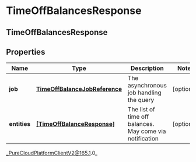 # TimeOffBalancesResponse

## TimeOffBalancesResponse

## Properties

|Name | Type | Description | Notes|
|------------ | ------------- | ------------- | -------------|
| **job** | [**TimeOffBalanceJobReference**](TimeOffBalanceJobReference) | The asynchronous job handling the query | [optional] |
| **entities** | [**[TimeOffBalanceResponse]**]([TimeOffBalanceResponse]) | The list of time off balances. May come via notification | [optional] |



_PureCloudPlatformClientV2@165.1.0_

